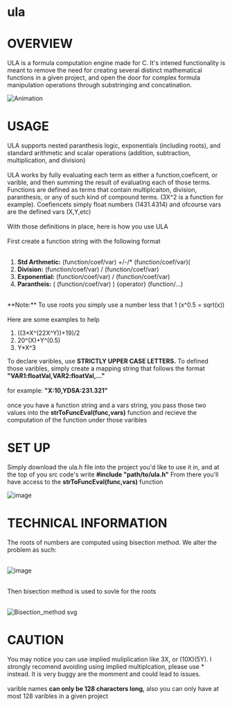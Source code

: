 # ula
 
<h1>OVERVIEW</h1>

<div>ULA is a formula computation engine made for C. It's intened functionality is meant to remove the need for creating several distinct mathematical functions in a given project, and open the door for complex formula manipulation operations through substringing and concatination.</div>

![Animation](https://github.com/user-attachments/assets/96a92e8f-0628-4d8d-aae9-3f57c2852aaf)

<h1>USAGE</h1>
<div>ULA supports nested paranthesis logic, exponentials (including roots), and standard arithmetic and scalar operations (addition, subtraction, multiplication, and division) </div>
<br>
<div>ULA works by fully evaluating each term as either a function,coeficent, or varible, and then summing the result of evaluating each of those terms.  Functions are defined as terms that contain multiplcaiton, division, paranthesis, or any of such kind of compound terms. (3X^2 is a function for example). Coefiencets simply float numbers (1431.4314) and ofcourse vars are the defined vars (X,Y,etc) </div>
<br>
<div>With those definitions in place, here is how you use ULA</div>
<br>
<div>First create a function string with the following format</div>
<br>
<ol>
  <li><strong>Std Arthmetic:</strong> (function/coef/var) +/-/* (function/coef/var)(</li>
  <li><strong>Division:</strong> (function/coef/var) / (function/coef/var)</li>
  <li><strong>Exponential:</strong> (function/coef/var) / (function/coef/var)</li>
  <li><strong>Parantheis:</strong> ( (function/coef/var) ) {operator} (function/...)</li>
</ol> 
<br>
<div>**Note:** To use roots you simply use a number less that 1 (x^0.5 = sqrt(x))</div>
<br>
<div>Here are some examples to help</div>
<ol>
  <li>((3*X^(22X^Y))+19)/2</li>
  <li>20^(X)+Y^(0.5)</li>
  <li>Y*X^3</li>
</ol> 
<div>To declare varibles, use <strong>STRICTLY UPPER CASE LETTERS.</strong> To defined those varibles, simply create a mapping string that follows the format <strong>"VAR1:floatVal,VAR2:floatVal,..."</strong></div>
<br>
<div>for example: <strong>"X:10,YDSA:231.321"</strong></div>
<br>
<div>once you have a function string and a vars string, you pass those two values into the <strong>strToFuncEval(func,vars)</strong> function and recieve the computation of the function under those varibles</div>
<h1>SET UP</h1>

<div>Simply download the ula.h file into the project you'd like to use it in, and at the top of you src code's write <strong>#include "path/to/ula.h"</strong> From there you'll have access to the <strong>strToFuncEval(func,vars)</strong> function</div>

![image](https://github.com/user-attachments/assets/6654ba6c-0c3d-4963-9efe-1b46308f4268)

<h1>TECHNICAL INFORMATION</h1>

<div> The roots of numbers are computed using bisection method. We alter the problem as such: </div>
<br>

![image](https://github.com/user-attachments/assets/2f5b28ec-5ed7-4d44-a6d4-6a86e8171826)

<br>
<div> Then bisection method is used to sovle for the roots </div>
<br>

![Bisection_method svg](https://github.com/user-attachments/assets/1874da6d-52f6-464d-a85b-b6b3e77fe606)


<h1>CAUTION</h1>

<div>You may notice you can use implied muliplication like 3X, or (10X)(5Y). I strongly recomend avoiding using implied multiplcation, please use * instead. It is very buggy are the momment and could lead to issues.</div>
<br>
<div>varible names <strong>can only be 128 characters long,</strong> also you can only have at most 128 varibles in a given project</div>
